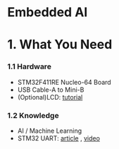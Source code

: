 # Embedded AI

# 1. What You Need
### 1.1 Hardware
* STM32F411RE Nucleo-64 Board
* USB Cable-A to Mini-B
* (Optional)LCD: 
[tutorial](https://github.com/Dungyichao/STM32F4-LCD_ST7735s)
### 1.2 Knowledge
* AI / Machine Learning
* STM32 UART: 
[article](https://stm32f4-discovery.net/2017/07/stm32-tutorial-efficiently-receive-uart-data-using-dma/)
,
[video](https://www.youtube.com/watch?v=d6MZHdgCQx0)

